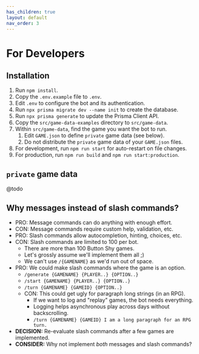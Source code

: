 ```yaml
---
has_children: true
layout: default
nav_order: 3
---
```


# For Developers

## Installation

1. Run `npm install`.
2. Copy the `.env.example` file to `.env`.
3. Edit `.env` to configure the bot and its authentication.
4. Run `npx prisma migrate dev --name init` to create the database.
5. Run `npx prisma generate` to update the Prisma Client API.
6. Copy the `src/game-data-examples` directory to `src/game-data`.
7. Within `src/game-data`, find the game you want the bot to run.
   1. Edit `GAME.json` to define `private` game data (see below).
   2. Do not distribute the `private` game data of your  `GAME.json` files.
8. For development, run `npm run start` for auto-restart on file changes.
9. For production, run `npm run build` and `npm run start:production`.

## `private` game data

@todo

## Why messages instead of slash commands?

- PRO: Message commands can do anything with enough effort.
- CON: Message commands require custom help, validation, etc.
- PRO: Slash commands allow autocompletion, hinting, choices, etc.
- CON: Slash commands are limited to 100 per bot.
  - There are more than 100 Button Shy games.
  - Let's grossly assume we'll implement them all ;)
  - We can't use `/{GAMENAME}` as we'd run out of space.
- PRO: We could make slash commands where the game is an option.
  - `/generate {GAMENAME} {PLAYER..} {OPTION..}`
  - `/start {GAMENAME} {PLAYER..} {OPTION..}`
  - `/turn {GAMENAME} {GAMEID} {OPTION..}`
  - CON: This could get ugly for paragraph long strings (in an RPG).
    - If we want to log and "replay" games, the bot needs everything.
    - Logging helps asynchronous play across days without backscrolling.
    - `/turn {GAMENAME} {GAMEID} I am a long paragraph for an RPG turn.`
- **DECISION:** Re-evaluate slash commands after a few games are implemented.
- **CONSIDER:** Why not implement _both_ messages and slash commands?
